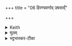 +++
title = "06 हिरण्यवर्णाव् उषसाव्ँ"

+++


<details><summary>Keith</summary>

Gold hued in the glowing of the dawns,  
Bronze pillared at the rising of the sun,  
O Varuna, O Mitra, mount your chariot seat,  
And thence behold ye Aditi and Diti.
</details>

<details><summary>मूलम्</summary>

हिर॑ण्यवर्णावु॒षसा॑व्ँविरो॒केऽय॑स्स्थूणा॒वुदि॑तौ॒ सूर्य॒स्य ।   
आरो॑हतव्ँवरुण मित्र॒ गर्त॒न्तत॑श्चख्षाथा॒मदि॑ति॒न्दिति॑ञ्च ॥ [23]
</details>

<details><summary>भट्टभास्कर-टीका</summary>

हे **हिरण्यवर्णौ** हिरण्मयाभरणसन्नद्धौ हिरण्यवद् उज्ज्वलवर्णौ वा । हे ईदृशौ बाहू । **अयस्स्थूणौ** वा ।  
अयस्स्थूणसदृशौ अप्रधृष्यौ ।  
'इवे प्रतिकृतौ' इति कनो 'देवपथादिभ्यश्च' इति लुप्, 'स्फिगन्तस्योपमेयनामधेयस्य' इत्याद्युदात्तत्वम् ।  
अतश्च बाहू एकैकेनामन्त्र्येते -  
हे **वरुण** शत्रूणां वारक  
हे **मित्र** तेषां प्रमापक अस्माकं वा हिंसायास् त्रायक  
ईदृशौ युवां **गर्तं** एतं रथपृष्ठं आकाशोदरं वा आरोहतं **उषसां विरोके** व्युष्टौ । पूजनार्थमेकस्मिन् बहुवचनम् ।  
उषसो व्युष्टिकाले । एतस्या लक्षणमाह - सूर्यस्येति । उदितावुदये । 'तादौ च' इति गतेः प्रकृतिस्वरत्वम् । तत आरोहणानन्तरं चक्षाथां पश्यतं अदितिमखण्डितं स्वजनं दितिं च खण्डितं शत्रुजनं च तदुचितेन चक्षुषा सानुग्रहेण सनिग्रहेण च स्वीकुरुतमित्यर्थः । यद्वा - अखण्डनं खण्डनं च स्वेषां परेषां च पश्यतमुत्पादयतम् ॥

इत्यष्टमे द्वादशोनुवाकः ॥
</details>